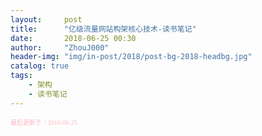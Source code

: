 ```yaml
---
layout:     post
title:      "亿级流量网站构架核心技术-读书笔记"
date:       2018-06-25 00:30
author:     "ZhouJ000"
header-img: "img/in-post/2018/post-bg-2018-headbg.jpg"
catalog: true
tags:
    - 架构
    - 读书笔记
--- 
```


<font color="#FFB6C1" size="1" face="黑体">最后更新于：2018-06-25</font>


